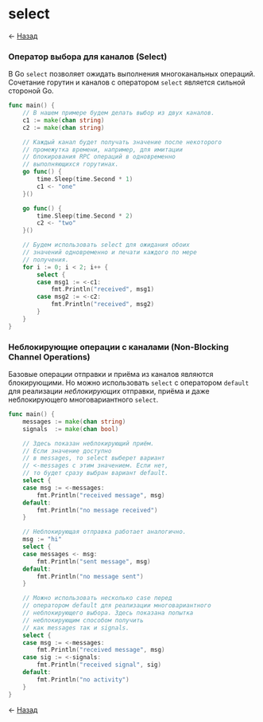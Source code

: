 # select

← [Назад][back]

### Оператор выбора для каналов (Select)

В Go `select` позволяет ожидать выполнения многоканальных операций.
Сочетание горутин и каналов с оператором `select` является сильной стороной Go.

```go
func main() {
    // В нашем примере будем делать выбор из двух каналов.
    c1 := make(chan string)
    c2 := make(chan string)

    // Каждый канал будет получать значение после некоторого
    // промежутка времени, например, для имитации
    // блокирования RPC операций в одновременно
    // выполняющихся горутинах.
    go func() {
        time.Sleep(time.Second * 1)
        c1 <- "one"
    }()

    go func() {
        time.Sleep(time.Second * 2)
        c2 <- "two"
    }()

    // Будем использовать select для ожидания обоих
    // значений одновременно и печати каждого по мере
    // получения.
    for i := 0; i < 2; i++ {
        select {
        case msg1 := <-c1:
            fmt.Println("received", msg1)
        case msg2 := <-c2:
            fmt.Println("received", msg2)
        }
    }
}
```

### Неблокирующие операции с каналами (Non-Blocking Channel Operations)

Базовые операции отправки и приёма из каналов являются блокирующими.
Но можно использовать `select` с оператором `default` для реализации _неблокирующих_ отправки, приёма и даже
неблокирующего многовариантного `select`.

```go
func main() {
    messages := make(chan string)
    signals  := make(chan bool)

    // Здесь показан неблокирующий приём.
    // Если значение доступно
    // в messages, то select выберет вариант
    // <-messages с этим значением. Если нет,
    // то будет сразу выбран вариант default.
    select {
    case msg := <-messages:
        fmt.Println("received message", msg)
    default:
        fmt.Println("no message received")
    }

    // Неблокирующая отправка работает аналогично.
    msg := "hi"
    select {
    case messages <- msg:
        fmt.Println("sent message", msg)
    default:
        fmt.Println("no message sent")
    }

    // Можно использовать несколько case перед
    // оператором default для реализации многовариантного
    // неблокирующего выбора. Здесь показана попытка
    // неблокирующим способом получить
    // как messages так и signals.
    select {
    case msg := <-messages:
        fmt.Println("received message", msg)
    case sig := <-signals:
        fmt.Println("received signal", sig)
    default:
        fmt.Println("no activity")
    }
}
```

← [Назад][back]

[back]: <.> "Назад к оглавлению"
